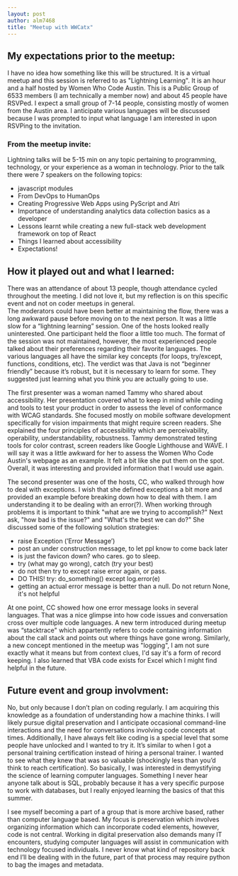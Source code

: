```yaml
---
layout: post
author: alm7468
title: "Meetup with WWCatx"
---
```

## My expectations prior to the meetup:
I have no idea how something like this will be structured. It is a virtual meetup and this session is referred to as "Lightning Learning". It is an hour and a half hosted by Women Who Code Austin. This is a Public Group of 6533 members (I am technically a member now) and about 45 people have RSVPed. I expect a small group of 7-14 people, consisting mostly of women from the Austin area. I anticipate various languages will be discussed because I was prompted to input what language I am interested in upon RSVPing to the invitation.
### From the meetup invite:
Lightning talks will be 5-15 min on any topic pertaining to programming, technology, or your experience as a woman in technology.
Prior to the talk there were 7 speakers on the following topics:
- javascript modules
- From DevOps to HumanOps
- Creating Progressive Web Apps using PyScript and Atri
- Importance of understanding analytics data collection basics as a developer
- Lessons learnt while creating a new full-stack web development framework on top of React
- Things I learned about accessibility  
- Expectations!

## How it played out and what I learned:
There was an attendance of about 13 people, though attendance cycled throughout the meeting. I did not love it, but my reflection is on this specific event and not on coder meetups in general.  
The moderators could have been better at maintaining the flow, there was a long awkward pause before moving on to the next person. It was a little slow for a “lightning learning” session. One of the hosts looked really uninterested. One participant held the floor a little too much. The format of the session was not maintained, however, the most experienced people talked about their preferences regarding their favorite languages. The various languages all have the similar key concepts (for loops, try/except, functions, conditions, etc). The verdict was that Java is not “beginner friendly” because it’s robust, but it is necessary to learn for some. They suggested just learning what you think you are actually going to use.  
  

The first presenter was a woman named Tammy who shared about accessibility. Her presentation covered what to keep in mind while coding and tools to test your product in order to assess the level of conformance with WCAG standards. She focused mostly on mobile software development specifically for vision impairments that might require screen readers. She explained the four principles of accessibility which are perceivability, operability, understandability, robustness. Tammy demonstrated testing tools for color contrast, screen readers like Google Lighthouse and WAVE. I will say it was a little awkward for her to assess the Women Who Code Austin's webpage as an example. It felt a bit like she put them on the spot. Overall, it was interesting and provided information that I would use again. 
  

The second presenter was one of the hosts, CC, who walked through how to deal with exceptions. I wish that she defined exceptions a bit more and provided an example before breaking down how to deal with them. I am understanding it to be dealing with an error(?). When working through problems it is important to think "what are we trying to accomplish?" Next ask, "how bad is the issue?" and "What's the best we can do?" She discussed some of the following solution strategies:
- raise Exception (’Error Message’)
- post an under construction message, to let ppl know to come back later
- is just the favicon down? who cares. go to sleep.
- try (what may go wrong), catch (try your best)
- do not then try to except raise error again, or pass.
- DO THIS! try: do_something() except log.error(e)
- getting an actual error message is better than a null. Do not return None, it's not helpful  

At one point, CC showed how one error message looks in several languages. That was a nice glimpse into how code issues and conversation cross over multiple code languages. A new term introduced during meetup was “stacktrace" which appartently refers to code containing information about the call stack and points out where things have gone wrong.  Similarly, a new concept mentioned in the meetup was "logging", I am not sure exactly what it means but from context clues, I'd say it's a form of record keeping. I also learned that VBA code exists for Excel which I might find helpful in the future.  
  
## Future event and group involvment:
No, but only because I don’t plan on coding regularly. I am acquiring this knowledge as a foundation of understanding how a machine thinks. I will likely pursue digital preservation and I anticipate occasional command-line interactions and the need for conversations involving code concepts at times. Additionally, I have always felt like coding is a special level that some people have unlocked and I wanted to try it. It’s similar to when I got a personal training certification instead of hiring a personal trainer. I wanted to see what they knew that was so valuable (shockingly less than you’d think to reach certification). So basically, I was interested in demystifying the science of learning computer languages. Something I never hear anyone talk about is SQL, probably because it has a very specific purpose to work with databases, but I really enjoyed learning the basics of that this summer.  
  
I see myself becoming a part of a group that is more archive based, rather than computer language based. My focus is preservation which involves organizing information which can incorporate coded elements, however, code is not central. Working in digital preservation also demands many IT encounters, studying computer languages will assist in communication with technology focused individuals. I never know what kind of repository back end I’ll be dealing with in the future, part of that process may require python to bag the images and metadata.
